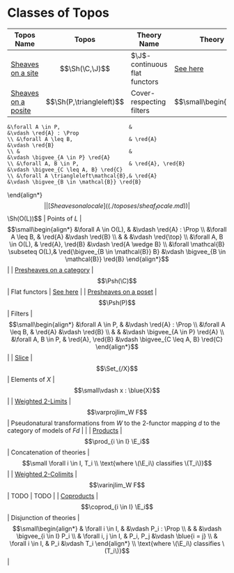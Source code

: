 # Classes of Topos

| Topos Name | Topos | Theory Name | Theory |
|-|-|-|-|
| [Sheaves on a site](./toposes/sheaf_site.md) | $$\Sh(\C,\J)$$ | $\J$-continuous flat functors | [See here](toposes/sheaf_site.md) |
| [Sheaves on a posite](./toposes/sheaf_posite.md) | $$\Sh(P,\triangleleft)$$ | Cover-respecting filters | $$\small\begin{align*}
    &\forall A \in P,                      &                                        &\vdash \red{A} : \Prop
    \\ &\forall A \leq B,                  & \red{A}                                &\vdash \red{B}
    \\ &                                   &                                        &\vdash \bigvee_{A \in P} \red{A}
    \\ &\forall A, B \in P,                & \red{A}, \red{B}                       &\vdash \bigvee_{C \leq A, B} \red{C}
    \\ &\forall A \triangleleft\mathcal{B},& \red{A}                                &\vdash \bigvee_{B \in \mathcal{B}} \red{B}
\end{align*}$$ |
| [Sheaves on a locale]((./toposes/sheaf_locale.md)) | $$\Sh(O(L))$$ | Points of $L$ | $$\small\begin{align*}
    &\forall A \in O(L),                   &                                        &\vdash \red{A} : \Prop
    \\ &\forall A \leq B,                  & \red{A}                                &\vdash \red{B}
    \\ &                                   &                                        &\vdash \red{\top}
    \\ &\forall A, B \in O(L),             & \red{A}, \red{B}                       &\vdash \red{A \wedge B}
    \\ &\forall \mathcal{B} \subseteq O(L),& \red{\bigvee_{B \in \mathcal{B}} B}    &\vdash \bigvee_{B \in \mathcal{B}} \red{B}
\end{align*}$$ |
| [Presheaves on a category](./toposes/presheaf_category.md) | $$\Psh(\C)$$ | Flat functors | [See here](toposes/presheaf_category.md) |
| [Presheaves on a poset](./toposes/presheaf_poset.md) | $$\Psh(P)$$ | Filters | $$\small\begin{align*}
    &\forall A \in P,                      &                                        &\vdash \red{A} : \Prop
    \\ &\forall A \leq B,                  & \red{A}                                &\vdash \red{B}
    \\ &                                   &                                        &\vdash \bigvee_{A \in P} \red{A}
    \\ &\forall A, B \in P,                & \red{A}, \red{B}                       &\vdash \bigvee_{C \leq A, B} \red{C}
\end{align*}$$ |
| [Slice](./toposes/slice.md) | $$\Set_{/X}$$ | Elements of $X$ | $$\small\vdash x : \blue{X}$$ |
| [Weighted 2-Limits](./toposes/limit.md) | $$\varprojlim_W F$$ | Pseudonatural transformations from $W$ to the 2-functor mapping $d$ to the category of models of $F d$ | |
| [Products](./toposes/limit.md#products) | $$\prod_{i \in I} \E_i$$ | Concatenation of theories | $$\small \forall i \in I, T_i \\ \text{where \(\E_i\) classifies \(T_i\)}$$ |
| [Weighted 2-Colimits](./toposes/colimit.md) | $$\varinjlim_W F$$ | TODO | TODO |
| [Coproducts](./toposes/colimit.md#coproducts) | $$\coprod_{i \in I} \E_i$$ | Disjunction of theories | $$\small\begin{align*}
    &    \forall i    \in I, &          &\vdash P_i : \Prop
    \\ &                     &          &\vdash \bigvee_{i \in I} P_i
    \\ & \forall i, j \in I, & P_i, P_j &\vdash \blue{i = j}
    \\ & \forall i    \in I, & P_i      &\vdash T_i
\end{align*} \\ \text{where \(\E_i\) classifies \(T_i\)}$$ |
